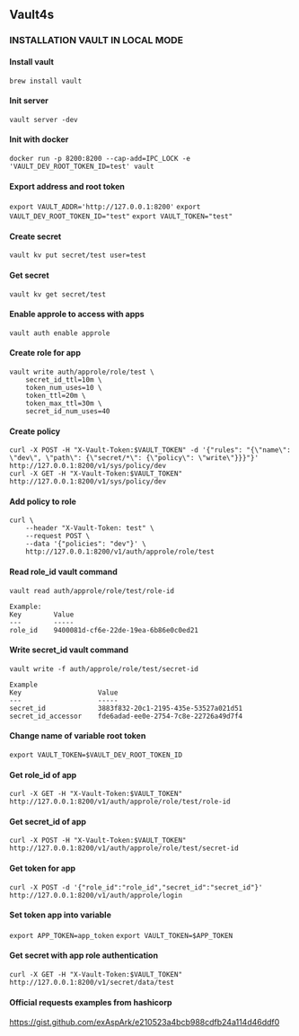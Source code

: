 ## Vault4s

### INSTALLATION VAULT IN LOCAL MODE

#### Install vault
```brew install vault```

#### Init server
```vault server -dev```

#### Init with docker
```docker run -p 8200:8200 --cap-add=IPC_LOCK -e 'VAULT_DEV_ROOT_TOKEN_ID=test' vault```

#### Export address and root token
```export VAULT_ADDR='http://127.0.0.1:8200'```
```export VAULT_DEV_ROOT_TOKEN_ID="test"```
```export VAULT_TOKEN="test"```


#### Create secret
```vault kv put secret/test user=test```

#### Get secret
```vault kv get secret/test```

#### Enable approle to access with apps
```vault auth enable approle```

#### Create role for app
```
vault write auth/approle/role/test \
    secret_id_ttl=10m \
    token_num_uses=10 \
    token_ttl=20m \
    token_max_ttl=30m \
    secret_id_num_uses=40
```

#### Create policy
```
curl -X POST -H "X-Vault-Token:$VAULT_TOKEN" -d '{"rules": "{\"name\": \"dev\", \"path\": {\"secret/*\": {\"policy\": \"write\"}}}"}' http://127.0.0.1:8200/v1/sys/policy/dev
curl -X GET -H "X-Vault-Token:$VAULT_TOKEN" http://127.0.0.1:8200/v1/sys/policy/dev
```

#### Add policy to role
```
curl \
    --header "X-Vault-Token: test" \
    --request POST \
    --data '{"policies": "dev"}' \
    http://127.0.0.1:8200/v1/auth/approle/role/test
```

#### Read role_id vault command
```
vault read auth/approle/role/test/role-id

Example:
Key        Value
---        -----
role_id    9400081d-cf6e-22de-19ea-6b86e0c0ed21
```

#### Write secret_id vault command
```
vault write -f auth/approle/role/test/secret-id

Example
Key                   Value
---                   -----
secret_id             3883f832-20c1-2195-435e-53527a021d51
secret_id_accessor    fde6adad-ee0e-2754-7c8e-22726a49d7f4
```

#### Change name of variable root token
```export VAULT_TOKEN=$VAULT_DEV_ROOT_TOKEN_ID```

#### Get role_id of app
```curl -X GET -H "X-Vault-Token:$VAULT_TOKEN" http://127.0.0.1:8200/v1/auth/approle/role/test/role-id```

#### Get secret_id of app
```curl -X POST -H "X-Vault-Token:$VAULT_TOKEN" http://127.0.0.1:8200/v1/auth/approle/role/test/secret-id```

#### Get token for app
```curl -X POST -d '{"role_id":"role_id","secret_id":"secret_id"}' http://127.0.0.1:8200/v1/auth/approle/login```

#### Set token app into variable
```export APP_TOKEN=app_token```
```export VAULT_TOKEN=$APP_TOKEN```

#### Get secret with app role authentication
```curl -X GET -H "X-Vault-Token:$VAULT_TOKEN" http://127.0.0.1:8200/v1/secret/data/test```

#### Official requests examples from hashicorp
https://gist.github.com/exAspArk/e210523a4bcb988cdfb24a114d46ddf0